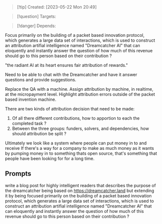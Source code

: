 
>[!tip] Created: [2023-05-22 Mon 20:49]

>[!question] Targets: 

>[!danger] Depends: 

Focus primarily on the building of a packet based innovation protocol, which generates a large data set of interactions, which is used to construct an attribution artifial intelligence named "Dreamcatcher AI" that can eloquently and instantly answer the question of how much of this revenue should go to this person based on their contribution ?

"the radiant AI at its heart ensures fair attribution of rewards."

Need to be able to chat with the Dreamcatcher and have it answer questions and provide suggestions.

Replace the QA with a machine.
Assign attribution by machine, in realtime, at the micropayment level.
Highlight attribution errors outside of the packet based invention machine.

There are two kinds of attribution decision that need to be made:
1. Of all there different contributions, how to apportion to each the completed task ?
2. Between the three groups: funders, solvers, and dependencies, how should attribution be split ?

Ultimately we look like a system where people can put money in to and receive 
If there's a way for a company to make as much money as it wants by pumping money in to something thats open source, that's something that people have been looking for for a long time.

## Prompts

write a blog post for highly intelligent readers that describes the purpose of the dreamcatcher being based on https://dreamcatcher.land but extending it by being focused primarily on the building of a packet based innovation protocol, which generates a large data set of interactions, which is used to construct an attribution artifial intelligence named "Dreamcatcher AI" that can eloquently and instantly answer the question of how much of this revenue should go to this person based on their contribution ?


